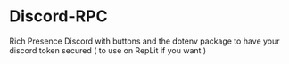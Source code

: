 # Discord-RPC
Rich Presence Discord with buttons and the dotenv package to have your discord token secured ( to use on RepLit if you want )
